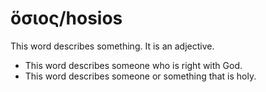 # ὅσιος/hosios
This word describes something. It is an adjective.

* This word describes someone who is right with God.
* This word describes someone or something that is holy. 
